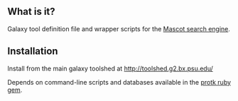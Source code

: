 ## What is it?
Galaxy tool definition file and wrapper scripts for the [Mascot search engine](http://www.matrixscience.com).

## Installation
Install from the main galaxy toolshed at http://toolshed.g2.bx.psu.edu/

Depends on command-line scripts and databases available in the [protk ruby gem](https://bitbucket.org/iracooke/protk). 


